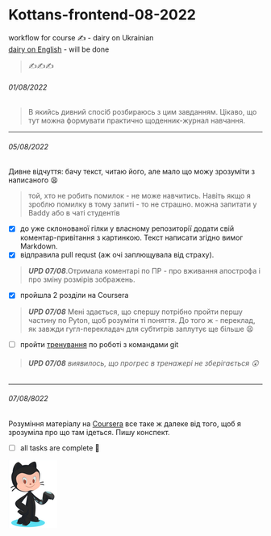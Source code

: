 # Kottans-frontend-08-2022

workflow for course :writing_hand: - dairy on Ukrainian
<br> [dairy on English]() - will be done

> :writing_hand::writing_hand::writing_hand:

###### _01/08/2022_
 > В якийсь дивний спосіб розбираюсь з цим завданням. Цікаво, що тут можна формувати практично щоденник-журнал навчання. 
---------------------------
###### _05/08/2022_
  Дивне відчуття: бачу текст, читаю його, але мало що можу зрозуміти з написаного 	:tired_face:
 >
 > той, хто не робить помилок - не може навчитись. Навіть якщо я зроблю помилку в тому запиті - то не страшно. можна запитати у Baddy або в чаті студентів

- [x] до уже склонованої гілки у власному репозиторії додати свій коментар-привітання з картинкою. Текст написати згідно вимог Mаrkdown. 
- [x] відправила pull requst (аж очі заплющувала від страху). 
> *__UPD 07/08__*.Отримала коментарі по ПР - про вживання апострофа і про зміну розмірів зображень. 
- [x] пройшла 2 розділи на Coursera 
> *__UPD 07/08__* Мені здається, що спершу потрібно пройти першу частину по Pyton, щоб розуміти ті поняття. До того ж - переклад, як завжди гугл-перекладач для субтитрів заплутує ще більше :tired_face:
- [ ] пройти [тренування](https://learngitbranching.js.org/) по роботі з командами git 
> ###### *__UPD 07/08__* виявилось, що прогрес в тренажері не зберігається :astonished:
---------------------------
###### _07/08/8022_
Розуміння матеріалу на [Coursera](https://www.coursera.org/learn/introduction-git-github) все таке ж далеке від того, щоб я зрозуміла про що там ідеться. Пишу конспект.


- [ ] all tasks are complete :tada:

![зображення щктокотика](./img/image-rendered.png)
